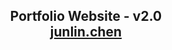 <h2 align="center">
  Portfolio Website - v2.0<br/>
  <a href="https://portfolio-junlin-chens-projects-b9bfcd21.vercel.app/" target="_blank">junlin.chen</a>
</h2>


<br/>

